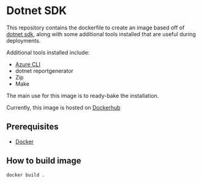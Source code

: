 # Dotnet SDK

This repository contains the dockerfile to create an image based off of [dotnet sdk](https://hub.docker.com/_/microsoft-dotnet-sdk/), along with some additional tools installed that are useful during deployments.

Additional tools installed include:
* [Azure CLI](https://docs.microsoft.com/en-us/cli/azure/?view=azure-cli-latest)
* dotnet reportgenerator
* Zip
* Make


The main use for this image is to ready-bake the installation.

Currently, this image is hosted on [Dockerhub](https://hub.docker.com/repository/docker/zipnz/dotnet-sdk)

## Prerequisites

* [Docker](https://docs.docker.com/get-docker/)

## How to build image

```bash
docker build .
```
